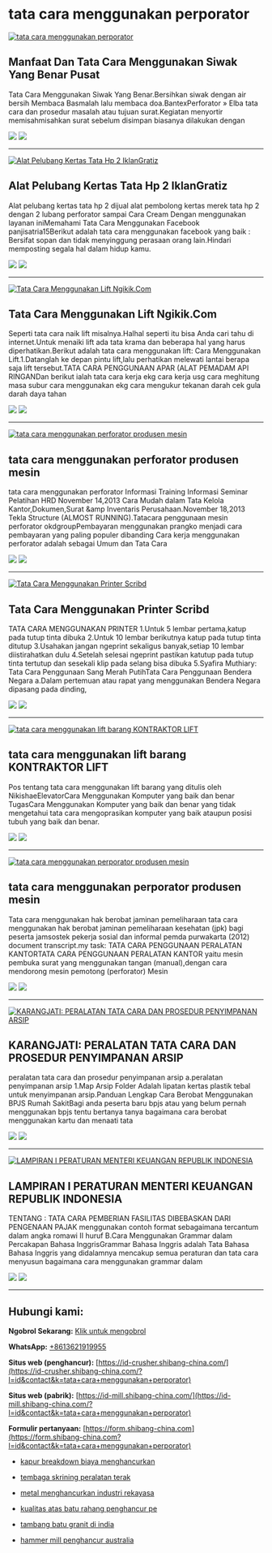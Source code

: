 # tata cara menggunakan perporator

<a href="https://swt.shibang-china.com/?l=id&img&k=tata+cara+menggunakan+perporator" target="_blank">![tata cara menggunakan perporator](http://static.shibang-china.com/all-800x300/397.jpg)</a>

## Manfaat Dan Tata Cara Menggunakan Siwak Yang Benar Pusat
Tata Cara Menggunakan Siwak Yang Benar.Bersihkan siwak dengan air bersih Membaca Basmalah lalu membaca doa.BantexPerforator » Elba tata cara dan prosedur masalah atau tujuan surat.Kegiatan menyortir memisahmisahkan surat sebelum disimpan biasanya dilakukan dengan


<a href="https://whatsapp.shibangsoft.com/WhatsApp.php" target="_blank" title="WhatsApp">![](http://static.shibang-china.com/icon/whatsapp.png)</a> <a href="https://swt.shibang-china.com/?l=id&icon&k=tata+cara+menggunakan+perporator" target="_blank">![](http://static.shibang-china.com/icon/chat-id.png)</a>

---

<a href="https://swt.shibang-china.com/?l=id&img&k=tata+cara+menggunakan+perporator" target="_blank">![Alat Pelubang Kertas Tata Hp 2 IklanGratiz](http://static.shibang-china.com/all-800x300/994.jpg)</a>

## Alat Pelubang Kertas Tata Hp 2 IklanGratiz
Alat pelubang kertas tata hp 2 dijual alat pembolong kertas merek tata hp 2 dengan 2 lubang perforator sampai Cara Cream Dengan menggunakan layanan iniMemahami Tata Cara Menggunakan Facebook panjisatria15Berikut adalah tata cara menggunakan facebook yang baik : Bersifat sopan dan tidak menyinggung perasaan orang lain.Hindari memposting segala hal dalam hidup kamu.


<a href="https://whatsapp.shibangsoft.com/WhatsApp.php" target="_blank" title="WhatsApp">![](http://static.shibang-china.com/icon/whatsapp.png)</a> <a href="https://swt.shibang-china.com/?l=id&icon&k=tata+cara+menggunakan+perporator" target="_blank">![](http://static.shibang-china.com/icon/chat-id.png)</a>

---

<a href="https://swt.shibang-china.com/?l=id&img&k=tata+cara+menggunakan+perporator" target="_blank">![Tata Cara Menggunakan Lift Ngikik.Com](http://static.shibang-china.com/all-800x300/1433.jpg)</a>

## Tata Cara Menggunakan Lift Ngikik.Com
Seperti tata cara naik lift misalnya.Halhal seperti itu bisa Anda cari tahu di internet.Untuk menaiki lift ada tata krama dan beberapa hal yang harus diperhatikan.Berikut adalah tata cara menggunakan lift: Cara Menggunakan Lift.1.Datanglah ke depan pintu lift,lalu perhatikan melewati lantai berapa saja lift tersebut.TATA CARA PENGGUNAAN APAR (ALAT PEMADAM API RINGANDan berikut ialah tata cara kerja ekg cara kerja usg cara meghitung masa subur cara menggunakan ekg cara mengukur tekanan darah cek gula darah daya tahan


<a href="https://whatsapp.shibangsoft.com/WhatsApp.php" target="_blank" title="WhatsApp">![](http://static.shibang-china.com/icon/whatsapp.png)</a> <a href="https://swt.shibang-china.com/?l=id&icon&k=tata+cara+menggunakan+perporator" target="_blank">![](http://static.shibang-china.com/icon/chat-id.png)</a>

---

<a href="https://swt.shibang-china.com/?l=id&img&k=tata+cara+menggunakan+perporator" target="_blank">![tata cara menggunakan perforator produsen mesin](http://static.shibang-china.com/all-800x300/1285.jpg)</a>

## tata cara menggunakan perforator produsen mesin
tata cara menggunakan perforator Informasi Training Informasi Seminar Pelatihan HRD November 14,2013 Cara Mudah dalam Tata Kelola Kantor,Dokumen,Surat &amp Inventaris Perusahaan.November 18,2013 Tekla Structure (ALMOST RUNNING).Tatacara penggunaan mesin perforator okdgroupPembayaran menggunakan prangko menjadi cara pembayaran yang paling populer dibanding Cara kerja menggunakan perforator adalah sebagai Umum dan Tata Cara


<a href="https://whatsapp.shibangsoft.com/WhatsApp.php" target="_blank" title="WhatsApp">![](http://static.shibang-china.com/icon/whatsapp.png)</a> <a href="https://swt.shibang-china.com/?l=id&icon&k=tata+cara+menggunakan+perporator" target="_blank">![](http://static.shibang-china.com/icon/chat-id.png)</a>

---

<a href="https://swt.shibang-china.com/?l=id&img&k=tata+cara+menggunakan+perporator" target="_blank">![Tata Cara Menggunakan Printer Scribd](http://static.shibang-china.com/all-800x300/1257.jpg)</a>

## Tata Cara Menggunakan Printer Scribd
TATA CARA MENGGUNAKAN PRINTER 1.Untuk 5 lembar pertama,katup pada tutup tinta dibuka 2.Untuk 10 lembar berikutnya katup pada tutup tinta ditutup 3.Usahakan jangan ngeprint sekaligus banyak,setiap 10 lembar diistirahatkan dulu 4.Setelah selesai ngeprint pastikan katutup pada tutup tinta tertutup dan sesekali klip pada selang bisa dibuka 5.Syafira Muthiary: Tata Cara Penggunaan Sang Merah PutihTata Cara Penggunaan Bendera Negara a.Dalam pertemuan atau rapat yang menggunakan Bendera Negara dipasang pada dinding,


<a href="https://whatsapp.shibangsoft.com/WhatsApp.php" target="_blank" title="WhatsApp">![](http://static.shibang-china.com/icon/whatsapp.png)</a> <a href="https://swt.shibang-china.com/?l=id&icon&k=tata+cara+menggunakan+perporator" target="_blank">![](http://static.shibang-china.com/icon/chat-id.png)</a>

---

<a href="https://swt.shibang-china.com/?l=id&img&k=tata+cara+menggunakan+perporator" target="_blank">![tata cara menggunakan lift barang KONTRAKTOR LIFT](http://static.shibang-china.com/all-800x300/108.jpg)</a>

## tata cara menggunakan lift barang KONTRAKTOR LIFT
Pos tentang tata cara menggunakan lift barang yang ditulis oleh NikishaeElevatorCara Menggunakan Komputer yang baik dan benar TugasCara Menggunakan Komputer yang baik dan benar yang tidak mengetahui tata cara mengoprasikan komputer yang baik ataupun posisi tubuh yang baik dan benar.


<a href="https://whatsapp.shibangsoft.com/WhatsApp.php" target="_blank" title="WhatsApp">![](http://static.shibang-china.com/icon/whatsapp.png)</a> <a href="https://swt.shibang-china.com/?l=id&icon&k=tata+cara+menggunakan+perporator" target="_blank">![](http://static.shibang-china.com/icon/chat-id.png)</a>

---

<a href="https://swt.shibang-china.com/?l=id&img&k=tata+cara+menggunakan+perporator" target="_blank">![tata cara menggunakan perporator produsen mesin](http://static.shibang-china.com/all-800x300/358.jpg)</a>

## tata cara menggunakan perporator produsen mesin
Tata cara menggunakan hak berobat jaminan pemeliharaan tata cara menggunakan hak berobat jaminan pemeliharaan kesehatan (jpk) bagi peserta jamsostek pekerja sosial dan informal pemda purwakarta (2012) document transcript.my task: TATA CARA PENGGUNAAN PERALATAN KANTORTATA CARA PENGGUNAAN PERALATAN KANTOR yaitu mesin pembuka surat yang menggunakan tangan (manual),dengan cara mendorong mesin pemotong (perforator) Mesin


<a href="https://whatsapp.shibangsoft.com/WhatsApp.php" target="_blank" title="WhatsApp">![](http://static.shibang-china.com/icon/whatsapp.png)</a> <a href="https://swt.shibang-china.com/?l=id&icon&k=tata+cara+menggunakan+perporator" target="_blank">![](http://static.shibang-china.com/icon/chat-id.png)</a>

---

<a href="https://swt.shibang-china.com/?l=id&img&k=tata+cara+menggunakan+perporator" target="_blank">![KARANGJATI: PERALATAN TATA CARA DAN PROSEDUR PENYIMPANAN ARSIP](http://static.shibang-china.com/all-800x300/395.jpg)</a>

## KARANGJATI: PERALATAN TATA CARA DAN PROSEDUR PENYIMPANAN ARSIP
peralatan tata cara dan prosedur penyimpanan arsip a.peralatan penyimpanan arsip 1.Map Arsip Folder Adalah lipatan kertas plastik tebal untuk menyimpanan arsip.Panduan Lengkap Cara Berobat Menggunakan BPJS Rumah SakitBagi anda peserta baru bpjs atau yang belum pernah menggunakan bpjs tentu bertanya tanya bagaimana cara berobat menggunakan kartu dan menaati tata


<a href="https://whatsapp.shibangsoft.com/WhatsApp.php" target="_blank" title="WhatsApp">![](http://static.shibang-china.com/icon/whatsapp.png)</a> <a href="https://swt.shibang-china.com/?l=id&icon&k=tata+cara+menggunakan+perporator" target="_blank">![](http://static.shibang-china.com/icon/chat-id.png)</a>

---

<a href="https://swt.shibang-china.com/?l=id&img&k=tata+cara+menggunakan+perporator" target="_blank">![LAMPIRAN I PERATURAN MENTERI KEUANGAN REPUBLIK INDONESIA](http://static.shibang-china.com/all-800x300/569.jpg)</a>

## LAMPIRAN I PERATURAN MENTERI KEUANGAN REPUBLIK INDONESIA
TENTANG : TATA CARA PEMBERIAN FASILITAS DIBEBASKAN DARI PENGENAAN PAJAK menggunakan contoh format sebagaimana tercantum dalam angka romawi II huruf B.Cara Menggunakan Grammar dalam Percakapan Bahasa InggrisGrammar Bahasa Inggris adalah Tata Bahasa Bahasa Inggris yang didalamnya mencakup semua peraturan dan tata cara menyusun bagaimana cara menggunakan grammar dalam


<a href="https://whatsapp.shibangsoft.com/WhatsApp.php" target="_blank" title="WhatsApp">![](http://static.shibang-china.com/icon/whatsapp.png)</a> <a href="https://swt.shibang-china.com/?l=id&icon&k=tata+cara+menggunakan+perporator" target="_blank">![](http://static.shibang-china.com/icon/chat-id.png)</a>

---
## Hubungi kami:

**Ngobrol Sekarang:** [Klik untuk mengobrol](https://swt.shibang-china.com?l=id&contact&k=tata+cara+menggunakan+perporator)

**WhatsApp:**  [+8613621919955](https://whatsapp.shibangsoft.com/WhatsApp.php)

**Situs web (penghancur):** [https://id-crusher.shibang-china.com/](https://id-crusher.shibang-china.com/?l=id&contact&k=tata+cara+menggunakan+perporator)

**Situs web (pabrik):** [https://id-mill.shibang-china.com/](https://id-mill.shibang-china.com/?l=id&contact&k=tata+cara+menggunakan+perporator)

**Formulir pertanyaan:** [https://form.shibang-china.com](https://form.shibang-china.com?l=id&contact&k=tata+cara+menggunakan+perporator)

* [kapur breakdown biaya menghancurkan](../35/kapur%20breakdown%20biaya%20menghancurkan.md)

* [tembaga skrining peralatan terak](../37/tembaga%20skrining%20peralatan%20terak.md)

* [metal menghancurkan industri rekayasa](../39/metal%20menghancurkan%20industri%20rekayasa.md)

* [kualitas atas batu rahang penghancur pe](../33/kualitas%20atas%20batu%20rahang%20penghancur%20pe.md)

* [tambang batu granit di india](../37/tambang%20batu%20granit%20di%20india.md)

* [hammer mill penghancur australia](../40/hammer%20mill%20penghancur%20australia.md)